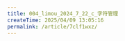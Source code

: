```yaml
---
title: 004_limou_2024_7_22_c_字符管理
createTime: 2025/04/09 13:05:16
permalink: /article/7clf1wxz/
---
```

